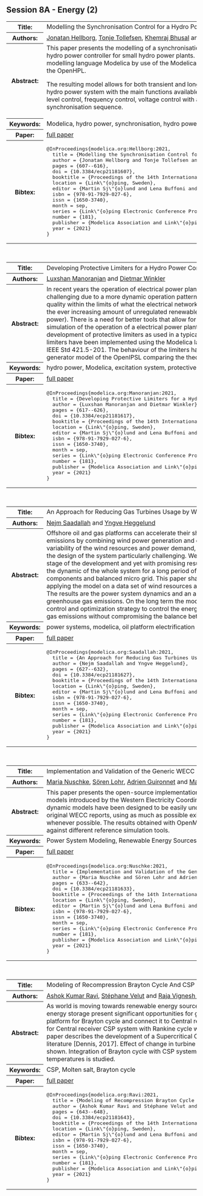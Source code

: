 ## Session 8A - Energy (2)
<table><tr><th>Title:</th>
<td>Modelling the Synchronisation Control for a Hydro Power Controller</td>
</tr>
<tr><th>Authors:</th>
<td>
<a href="/proceedings/authors/JonatanHellborg">Jonatan Hellborg</a>, <a href="/proceedings/authors/TonjeTollefsen">Tonje Tollefsen</a>, <a href="/proceedings/authors/KhemrajBhusal">Khemraj Bhusal</a> and <a href="/proceedings/authors/DietmarWinkler">Dietmar Winkler</a></td>
</tr>
<tr><th>Abstract:</th>
<td>This paper presents the modelling of a synchronisation control as used inside a typical hydro power controller for small hydro power plants.
It was built using the open-source modelling language Modelica by use of the Modelica Standard Library, the OpenIPSL and the OpenHPL.<br>

The resulting model allows for both transient and long-term simulations for the complete hydro power system with the main functions available and working.
This includes water-level control, frequency control, voltage control with a power factor control and the synchronisation sequence.</td></tr>
<tr><th>Keywords:</th>
<td>Modelica, hydro power, synchronisation, hydro power controller</td></tr>
<tr><th>Paper:</th>
<td><a href="https://doi.org/10.3384/ecp21181607">full paper</a></td>
</tr>
<tr><th>Bibtex:</th>
<td><pre>
@InProceedings{modelica.org:Hellborg:2021,
  title = {Modelling the Synchronisation Control for a Hydro Power Controller},
  author = {Jonatan Hellborg and Tonje Tollefsen and Khemraj Bhusal and Dietmar Winkler},
  pages = {607--616},
  doi = {10.3384/ecp21181607},
  booktitle = {Proceedings of the 14th International Modelica Conference},
  location = {Link\&quot;{o}ping, Sweden},
  editor = {Martin Sj\&quot;{o}lund and Lena Buffoni and Adrian Pop and Lennart Ochel},
  isbn = {978-91-7929-027-6},
  issn = {1650-3740},
  month = sep,
  series = {Link\&quot;{o}ping Electronic Conference Proceedings},
  number = {181},
  publisher = {Modelica Association and Link\&quot;{o}ping University Electronic Press},
  year = {2021}
}
</pre></td></tr>
</table><br>
<table><tr><th>Title:</th>
<td>Developing Protective Limiters for a Hydro Power Controller in Modelica</td>
</tr>
<tr><th>Authors:</th>
<td>
<a href="/proceedings/authors/LuxshanManoranjan">Luxshan Manoranjan</a> and <a href="/proceedings/authors/DietmarWinkler">Dietmar Winkler</a></td>
</tr>
<tr><th>Abstract:</th>
<td>In recent years the operation of electrical power plants has become more and more challenging due to a more dynamic operation pattern in order to keep the voltage quality within the limits of what the electrical network regulators allow.
This is due to the ever increasing amount of unregulated renewable energy (e.g., wind, solar, tidal power).
There is a need for better tools that allow for a better and more accurate simulation of the operation of a electrical power plant.
This paper presents the development of protective limiters as used in a typical hydro power controller.
The limiters have been implemented using the Modelica language and are  according to the IEEE Std 421.5-201.
The behaviour of the limiters have been tested against a verified generator model of the OpenIPSL comparing the theoretical behaviour.</td></tr>
<tr><th>Keywords:</th>
<td>hydro power, Modelica, excitation system, protective controller, limiter</td></tr>
<tr><th>Paper:</th>
<td><a href="https://doi.org/10.3384/ecp21181617">full paper</a></td>
</tr>
<tr><th>Bibtex:</th>
<td><pre>
@InProceedings{modelica.org:Manoranjan:2021,
  title = {Developing Protective Limiters for a Hydro Power Controller in Modelica},
  author = {Luxshan Manoranjan and Dietmar Winkler},
  pages = {617--626},
  doi = {10.3384/ecp21181617},
  booktitle = {Proceedings of the 14th International Modelica Conference},
  location = {Link\&quot;{o}ping, Sweden},
  editor = {Martin Sj\&quot;{o}lund and Lena Buffoni and Adrian Pop and Lennart Ochel},
  isbn = {978-91-7929-027-6},
  issn = {1650-3740},
  month = sep,
  series = {Link\&quot;{o}ping Electronic Conference Proceedings},
  number = {181},
  publisher = {Modelica Association and Link\&quot;{o}ping University Electronic Press},
  year = {2021}
}
</pre></td></tr>
</table><br>
<table><tr><th>Title:</th>
<td>An Approach for Reducing Gas Turbines Usage by Wind Power and Energy Storage</td>
</tr>
<tr><th>Authors:</th>
<td>
<a href="/proceedings/authors/NejmSaadallah">Nejm Saadallah</a> and <a href="/proceedings/authors/YngveHeggelund">Yngve Heggelund</a></td>
</tr>
<tr><th>Abstract:</th>
<td>Offshore oil and gas platforms can accelerate their shift towards lower greenhouse gases emissions by combining wind power generation and energy storage systems. However, the variability of the wind resources and power demand, and the limited storage capacity make the design of the system particularly challenging. We present a modelica library at its early stage of the development and yet with promising results. The model will be used to simulate the dynamic of the whole system for a long period of time using simplified power components and balanced micro grid. This paper shares some preliminary results by applying the model on a data set of wind resources and power demand from the North Sea. The results are the power system dynamics and an approximation of the mass of greenhouse gas emissions. On the long term the model will be applied to determine the right control and optimization strategy to control the energy system towards lower greenhouse gas emissions without compromising the balance between the power supply and demand.</td></tr>
<tr><th>Keywords:</th>
<td>power systems, modelica, oil platform electrification</td></tr>
<tr><th>Paper:</th>
<td><a href="https://doi.org/10.3384/ecp21181627">full paper</a></td>
</tr>
<tr><th>Bibtex:</th>
<td><pre>
@InProceedings{modelica.org:Saadallah:2021,
  title = {An Approach for Reducing Gas Turbines Usage by Wind Power and Energy Storage},
  author = {Nejm Saadallah and Yngve Heggelund},
  pages = {627--632},
  doi = {10.3384/ecp21181627},
  booktitle = {Proceedings of the 14th International Modelica Conference},
  location = {Link\&quot;{o}ping, Sweden},
  editor = {Martin Sj\&quot;{o}lund and Lena Buffoni and Adrian Pop and Lennart Ochel},
  isbn = {978-91-7929-027-6},
  issn = {1650-3740},
  month = sep,
  series = {Link\&quot;{o}ping Electronic Conference Proceedings},
  number = {181},
  publisher = {Modelica Association and Link\&quot;{o}ping University Electronic Press},
  year = {2021}
}
</pre></td></tr>
</table><br>
<table><tr><th>Title:</th>
<td>Implementation and Validation of the Generic WECC Photovoltaics and Wind Turbine Generator Models in Modelica</td>
</tr>
<tr><th>Authors:</th>
<td>
<a href="/proceedings/authors/MariaNuschke">Maria Nuschke</a>, <a href="/proceedings/authors/SorenLohr">Sören Lohr</a>, <a href="/proceedings/authors/AdrienGuironnet">Adrien Guironnet</a> and <a href="/proceedings/authors/MarianneSaugier">Marianne Saugier</a></td>
</tr>
<tr><th>Abstract:</th>
<td>This paper presents the open-source implementation in Modelica of the generic photovoltaics and wind turbine generator models introduced by the Western Electricity Coordinating Counsil (WECC) Renewable Energy Modeling Task Force. These dynamic models have been designed to be easily understandable and reusable by adopting the same decomposition as in the original WECC reports, using as much as possible existing Modelica Standard Library blocks and extending common parts whenever possible. The results obtained with OpenModelica and Dynaωo simulations have been successfully validated against different reference simulation tools.</td></tr>
<tr><th>Keywords:</th>
<td>Power System Modeling, Renewable Energy Sources, Photovoltaics Models, Wind Turbine Generator Models, Open-Source</td></tr>
<tr><th>Paper:</th>
<td><a href="https://doi.org/10.3384/ecp21181633">full paper</a></td>
</tr>
<tr><th>Bibtex:</th>
<td><pre>
@InProceedings{modelica.org:Nuschke:2021,
  title = {Implementation and Validation of the Generic WECC Photovoltaics and Wind Turbine Generator Models in Modelica},
  author = {Maria Nuschke and Sören Lohr and Adrien Guironnet and Marianne Saugier},
  pages = {633--642},
  doi = {10.3384/ecp21181633},
  booktitle = {Proceedings of the 14th International Modelica Conference},
  location = {Link\&quot;{o}ping, Sweden},
  editor = {Martin Sj\&quot;{o}lund and Lena Buffoni and Adrian Pop and Lennart Ochel},
  isbn = {978-91-7929-027-6},
  issn = {1650-3740},
  month = sep,
  series = {Link\&quot;{o}ping Electronic Conference Proceedings},
  number = {181},
  publisher = {Modelica Association and Link\&quot;{o}ping University Electronic Press},
  year = {2021}
}
</pre></td></tr>
</table><br>
<table><tr><th>Title:</th>
<td>Modeling of Recompression Brayton Cycle And CSP Plant Architectures for Estimation of Performance & Efficiency</td>
</tr>
<tr><th>Authors:</th>
<td>
<a href="/proceedings/authors/AshokKumarRavi">Ashok Kumar Ravi</a>, <a href="/proceedings/authors/StephaneVelut">Stéphane Velut</a> and <a href="/proceedings/authors/RajaVigneshSrinivasan">Raja Vignesh Srinivasan</a></td>
</tr>
<tr><th>Abstract:</th>
<td>As world is moving towards renewable energy sources for sustainable energy, Concentrated solar power systems with thermal energy storage present significant opportunities for generating electricity.  This paper describes an effort to develop an analytic platform for Brayton cycle and connect it to Central receiver CSP system to form a complete system. Already analytical model for Central receiver CSP system with Rankine cycle was developed and available with us (Edman, 2015; Windahl, 2015). This paper describes the development of a Supercritical CO2 recompression Brayton cycle based on the information available in literature [Dennis, 2017]. Effect of change in turbine inlet temperature on the performance and efficiency of Brayton cycle are shown.  Integration of Brayton cycle with CSP system is done and the solar power requirement based on turbine inlet temperatures is studied.</td></tr>
<tr><th>Keywords:</th>
<td>CSP, Molten salt, Brayton cycle</td></tr>
<tr><th>Paper:</th>
<td><a href="https://doi.org/10.3384/ecp21181643">full paper</a></td>
</tr>
<tr><th>Bibtex:</th>
<td><pre>
@InProceedings{modelica.org:Ravi:2021,
  title = {Modeling of Recompression Brayton Cycle And CSP Plant Architectures for Estimation of Performance &amp; Efficiency},
  author = {Ashok Kumar Ravi and Stéphane Velut and Raja Vignesh Srinivasan},
  pages = {643--648},
  doi = {10.3384/ecp21181643},
  booktitle = {Proceedings of the 14th International Modelica Conference},
  location = {Link\&quot;{o}ping, Sweden},
  editor = {Martin Sj\&quot;{o}lund and Lena Buffoni and Adrian Pop and Lennart Ochel},
  isbn = {978-91-7929-027-6},
  issn = {1650-3740},
  month = sep,
  series = {Link\&quot;{o}ping Electronic Conference Proceedings},
  number = {181},
  publisher = {Modelica Association and Link\&quot;{o}ping University Electronic Press},
  year = {2021}
}
</pre></td></tr>
</table><br>
